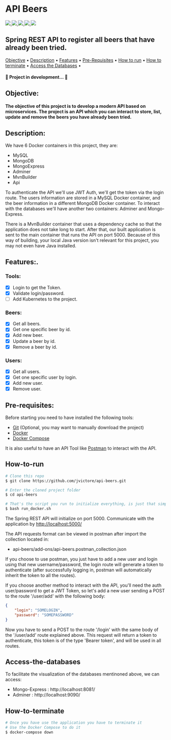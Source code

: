 # API Beers
<a href="https://www.oracle.com/br/java/technologies/javase/javase8-archive-downloads.html">
<img src="https://img.shields.io/badge/java-%23ED8B00.svg?style=for-the-badge&logo=java&logoColor=white">
</a>

<a href="https://spring.io/projects/spring-boot">
<img src="https://img.shields.io/badge/spring-%236DB33F.svg?style=for-the-badge&logo=spring&logoColor=white">
</a>

<a href="https://hub.docker.com/_/mysql">
<img src="https://img.shields.io/badge/mysql-%2300f.svg?style=for-the-badge&logo=mysql&logoColor=white">
</a>

<a href="https://hub.docker.com/_/mongo">
<img src="https://img.shields.io/badge/MongoDB-%234ea94b.svg?style=for-the-badge&logo=mongodb&logoColor=white">
</a>

<a href="https://docs.docker.com/desktop/">
<img src="https://img.shields.io/badge/docker-%230db7ed.svg?style=for-the-badge&logo=docker&logoColor=white">
</a>

## Spring REST API to register all beers that have already been tried.

<div align="left">
 <a href="#objective">Objective</a> •
 <a href="#description">Description</a> •
 <a href="#features">Features</a> • 
 <a href="#pre-requisites">Pre-Requisites</a> • 
 <a href="#how-to-run">How to run</a> • 
 <a href="#how-to-terminate">How to terminate</a> •
 <a href="#access-the-databases">Access the Databases</a> •

 <h4> 
	🚧  Project in development...  🚧
</h4>
	
## Objective:
<h4> 
	The objective of this project is to develop a modern API based on microservices. The project is an API which you can interact to store, list, update and remove the beers you have already been tried.
<br>
</h4>

## Description:

We have 6 Docker containers in this project, they are:
- MySQL
- MongoDB
- MongoExpress
- Adminer
- MvnBuilder
- Api

To authenticate the API we'll use JWT Auth, we'll get the token via the login route. 
The users information are stored in a MySQL Docker container, and the beer information in a different MongoDB Docker container. 
To interact with the databases we'll have another two containers: Adminer and Mongo-Express.

There is a MvnBuilder container that uses a dependency cache so that the application does not take long to start. 
After that, our built application is sent to the main container that runs the API on port 5000.
Because of this way of building, your local Java version isn't relevant for this project, you may not even have Java installed.


## Features:.
### Tools:
- [x] Login to get the Token.
- [x] Validate login/password.
- [ ] Add Kubernetes to the project.
### Beers:
- [x] Get all beers.
- [x] Get one specific beer by id.
- [x] Add new beer.
- [x] Update a beer by id.
- [x] Remove a beer by id.
### Users:
- [x] Get all users.
- [x] Get one specific user by login.
- [x] Add new user.
- [x] Remove user.

## Pre-requisites:

Before starting you need to have installed the following tools:<br>
- [Git](https://git-scm.com) (Optional, you may want to manually download the project)
- [Docker](https://docs.docker.com/desktop/)
- [Docker Compose](https://docs.docker.com/compose/)
	
It is also useful to have an API Tool like [Postman](https://www.postman.com/downloads/) to interact with the API.

## How-to-run

```bash
# Clone this repo
$ git clone https://github.com/jvictore/api-beers.git

# Enter the cloned project folder 
$ cd api-beers

# That's the script you run to initialize everything, is just that simple.
$ bash run_docker.sh
```
The Spring REST API will initialize on port 5000. Communicate with the application by <http://localhost:5000/>

The API requests format can be viewed in postman after import the collection located in: 
	
- api-beers/add-ons/api-beers.postman_collection.json

If you choose to use postman, you just have to add a new user and login using that new username/password, the login route will generate a token to authenticate (after successfully logging in, postman will automatically inherit the token to all the routes).


If you choose another method to interact with the API, you'll need the auth user/password to get a JWT Token, so let's add a new user sending a POST to the route '/user/add' with the following body:
```json
{
    "login": "SOMELOGIN",
    "password": "SOMEPASSWORD"
}
```

Now you have to send a POST to the route '/login' with the same body of the '/user/add' route explained above. This request will return a token to authenticate, this token is of the type 'Bearer token', and will be used in all routes.

## Access-the-databases
To facilitate the visualization of the databases mentinoned above, we can access:
- Mongo-Express	: http://localhost:8081/
- Adminer	: http://localhost:9090/
	
	
## How-to-terminate
```bash
# Once you have use the application you have to terminate it
# Use the Docker Compose to do it
$ docker-compose down
```
	
<div>
